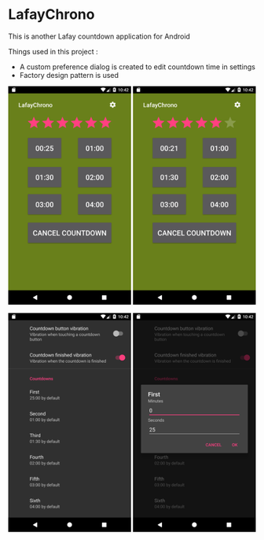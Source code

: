 # LafayChrono

This is another Lafay countdown application for Android

Things used in this project :
- A custom preference dialog is created to edit countdown time in settings
- Factory design pattern is used

<img width="250" alt="home" src="https://github.com/pjacquemin/LafayChrono/blob/master/screenshots/home.png"> <img width="250" alt="home_countdown_started" src="https://github.com/pjacquemin/LafayChrono/blob/master/screenshots/home_start.png">

<img width="250" alt="settings" src="https://github.com/pjacquemin/LafayChrono/blob/master/screenshots/preferences.png"> <img width="250" alt="preferences_time_widget" src="https://github.com/pjacquemin/LafayChrono/blob/master/screenshots/preferences_time.png">